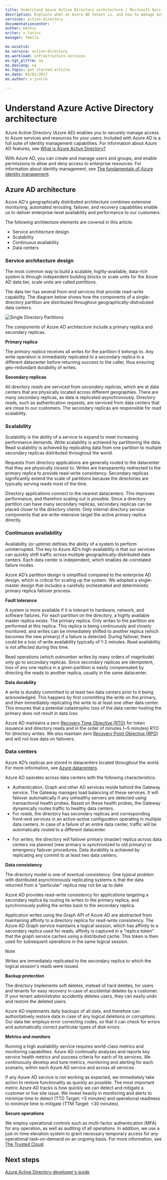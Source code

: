 ```yaml
---
title: Understand Azure Active Directory architecture | Microsoft Docs
description: Explains what an Azure AD tenant is, and how to manage Azure through Azure Active Directory
services: active-directory
documentationcenter: ''
author: markvi
writer: v-lorisc
manager: femila

ms.assetid: 
ms.service: active-directory
ms.workload: infrastructure-services
ms.tgt_pltfrm: na
ms.devlang: na
ms.topic: get-started-article
ms.date: 03/01/2017
ms.author: v-junlch

---
```

# Understand Azure Active Directory architecture
Azure Active Directory (Azure AD) enables you to securely manage access to Azure services and resources for your users. Included with Azure AD is a full suite of identity management capabilities. For information about Azure AD features, see [What is Azure Active Directory?](https://docs.microsoft.com/en-us/azure/active-directory/active-directory-whatis)

With Azure AD, you can create and manage users and groups, and enable permissions to allow and deny access to enterprise resources. For information about identity management, see [The fundamentals of Azure identity management](https://docs.microsoft.com/en-us/azure/active-directory/fundamentals-identity).

## Azure AD architecture
Azure AD's geographically distributed architecture combines extensive monitoring, automated rerouting, failover, and recovery capabilities enable us to deliver enterprise-level availability and performance to our customers.

The following architecture elements are covered in this article:
 *	Service architecture design
 *	Scalability 
 *	Continuous availability
 *	Data centers

### Service architecture design
The most common way to build a scalable, highly-available, data-rich system is through independent building blocks or scale units for the Azure AD data tier, scale units are called *partitions*. 

The data tier has several front-end services that provide read-write capability. The diagram below shows how the components of a single-directory partition are distributed throughout geographically-distrubuted data centers. 

  ![Single Directory Partitions](./media/active-directory-architecture/active-directory-architecture.png)

The components of Azure AD architecture include a primary replica and secondary replicas.

**Primary replica**

The *primary replica* receives all *writes* for the partition it belongs to. Any write operation is immediately replicated to a secondary replica in a different datacenter before returning success to the caller, thus ensuring geo-redundant durability of writes.

**Secondary replicas**

All directory *reads* are serviced from *secondary replicas*, which are at data centers that are physically located across different geographies. There are many secondary replicas, as data is replicated asynchronously. Directory reads, such as authentication requests, are serviced from data centers that are close to our customers. The secondary replicas are responsible for read scalability.

### Scalability

Scalability is the ability of a service to expand to meet increasing performance demands. Write scalability is achieved by partitioning the data. Read scalability is achieved by replicating data from one partition to multiple secondary replicas distributed throughout the world.

Requests from directory applications are generally routed to the datacenter that they are physically closest to. Writes are transparently redirected to the primary replica to provide read-write consistency. Secondary replicas significantly extend the scale of partitions because the directories are typically serving reads most of the time.

Directory applications connect to the nearest datacenters. This improves performance, and therefore scaling out is possible. Since a directory partition can have many secondary replicas, secondary replicas can be placed closer to the directory clients. Only internal directory service components that are write-intensive target the active primary replica directly.

### Continuous availability

Availability (or uptime) defines the ability of a system to perform uninterrupted. The key to Azure AD’s high-availability is that our services can quickly shift traffic across multiple geographically-distributed data centers. Each data center is independent, which enables de-correlated failure modes.

Azure AD’s partition design is simplified compared to the enterprise AD design, which is critical for scaling up the system. We adopted a single-master design that includes a carefully orchestrated and deterministic primary replica failover process.

**Fault tolerance**

A system is more available if it is tolerant to hardware, network, and software failures. For each partition on the directory, a highly available master replica exists: The primary replica. Only writes to the partition are performed at this replica. This replica is being continuously and closely monitored, and writes can be immediately shifted to another replica (which becomes the new primary) if a failure is detected. During failover, there could be a loss of write availability typically of 1-2 minutes. Read availability is not affected during this time.

Read operations (which outnumber writes by many orders of magnitude) only go to secondary replicas. Since secondary replicas are idempotent, loss of any one replica in a given partition is easily compensated by directing the reads to another replica, usually in the same datacenter.

**Data durability**

A write is durably committed to at least two data centers prior to it being acknowledged. This happens by first committing the write on the primary, and then immediately replicating the write to at least one other data center. This ensures that a potential catastrophic loss of the data center hosting the primary does not result in data loss.

Azure AD maintains a zero [Recovery Time Objective (RTO)](https://en.wikipedia.org/wiki/Recovery_time_objective) for token issuance and directory reads and in the order of minutes (~5 minutes) RTO for directory writes. We also maintain zero [Recovery Point Objective (RPO)](https://en.wikipedia.org/wiki/Recovery_point_objective) and will not lose data on failovers.

### Data centers

Azure AD’s replicas are stored in datacenters located throughout the world. For more information, see [Azure datacenters](https://azure.microsoft.com/en-us/overview/datacenters).

Azure AD operates across data centers with the following characteristics:

 - Authentication, Graph and other AD services reside behind the Gateway service. The Gateway manages load balancing of these services. It will failover automatically if any unhealthy servers are detected using transactional health probes. Based on these health probes, the Gateway dynamically routes traffic to healthy data centers.
 - For *reads*, the directory has secondary replicas and corresponding front-end services in an active-active configuration operating in multiple data centers. In case of a failure of an entire data center, traffic will be automatically routed to a different datacenter.
 *	For *writes*, the directory will failover primary (master) replica across data centers via planned (new primary is synchronized to old primary) or emergency failover procedures. Data durability is achieved by replicating any commit to at least two data centers.

**Data consistency**

The directory model is one of eventual consistency. One typical problem with distributed asynchronously replicating systems is that the data returned from a “particular” replica may not be up to date. 

Azure AD provides read-write consistency for applications targeting a secondary replica by routing its writes to the primary replica, and synchronously pulling the writes back to the secondary replica.

Application writes using the Graph API of Azure AD are abstracted from maintaining affinity to a directory replica for read-write consistency. The Azure AD Graph service maintains a logical session, which has affinity to a secondary replica used for reads; affinity is captured in a “replica token” that the graph service caches using a distributed cache. This token is then used for subsequent operations in the same logical session. 

 >[!NOTE]
 >Writes are immediately replicated to the secondary replica to which the logical session's reads were issued.
 >

**Backup protection**

The directory implements soft deletes, instead of hard deletes, for users and tenants for easy recovery in case of accidental deletes by a customer. If your tenant administrator accidently deletes users, they can easily undo and restore the deleted users. 

Azure AD implements daily backups of all data, and therefore can authoritatively restore data in case of any logical deletions or corruptions. Our data tier employs error correcting codes, so that it can check for errors and automatically correct particular types of disk errors.

**Metrics and monitors**

Running a high availability service requires world-class metrics and monitoring capabilities. Azure AD continually analyzes and reports key service health metrics and success criteria for each of its services. We continuously develop and tune metrics, monitoring and alerting for each scenario, within each Azure AD service and across all services.

If any Azure AD service is not working as expected, we immediately take action to restore functionality as quickly as possible. The most important metric Azure AD tracks is how quickly we can detect and mitigate a customer or live site issue. We invest heavily in monitoring and alerts to minimize time to detect (TTD Target: <5 minutes) and operational readiness to minimize time to mitigate (TTM Target: <30 minutes).

**Secure operations**

We employ operational controls such as multi-factor authentication (MFA) for any operation, as well as auditing of all operations. In addition, we use a just-in-time elevation system to grant necessary temporary access for any operational task-on-demand on an ongoing basis. For more information, see [The Trusted Cloud](https://azure.microsoft.com/en-us/support/trust-center).

## Next steps
[Azure Active Directory developer's guide](./develop/active-directory-developers-guide.md)

